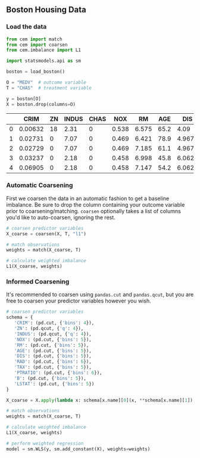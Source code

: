 ## Boston Housing Data

### Load the data

```python
from cem import match
from cem import coarsen
from cem.imbalance import L1

import statsmodels.api as sm

boston = load_boston()

O = "MEDV"  # outcome variable
T = "CHAS"  # treatment variable

y = boston[O]
X = boston.drop(columns=O)
```

|    |    CRIM |   ZN |   INDUS |   CHAS |   NOX |    RM |   AGE |    DIS |   RAD |   TAX |   PTRATIO |      B |   LSTAT |   MEDV |
|----|---------|------|---------|--------|-------|-------|-------|--------|-------|-------|-----------|--------|---------|--------|
|  0 | 0.00632 |   18 |    2.31 |      0 | 0.538 | 6.575 |  65.2 | 4.09   |     1 |   296 |      15.3 | 396.9  |    4.98 |   24   |
|  1 | 0.02731 |    0 |    7.07 |      0 | 0.469 | 6.421 |  78.9 | 4.9671 |     2 |   242 |      17.8 | 396.9  |    9.14 |   21.6 |
|  2 | 0.02729 |    0 |    7.07 |      0 | 0.469 | 7.185 |  61.1 | 4.9671 |     2 |   242 |      17.8 | 392.83 |    4.03 |   34.7 |
|  3 | 0.03237 |    0 |    2.18 |      0 | 0.458 | 6.998 |  45.8 | 6.0622 |     3 |   222 |      18.7 | 394.63 |    2.94 |   33.4 |
|  4 | 0.06905 |    0 |    2.18 |      0 | 0.458 | 7.147 |  54.2 | 6.0622 |     3 |   222 |      18.7 | 396.9  |    5.33 |   36.2 |

### Automatic Coarsening

First we coarsen the data in an automatic fashion to get a baseline imbalance. Be sure to drop the column containing your outcome variable prior to coarsening/matching. `coarsen` optionally takes a list of columns you'd like to auto-coarsen, ignoring the rest.

```python
# coarsen predictor variables
X_coarse = coarsen(X, T, "l1")

# match observations
weights = match(X_coarse, T)

# calculate weighted imbalance
L1(X_coarse, weights)
```

### Informed Coarsening

It's recommended to coarsen using `pandas.cut` and `pandas.qcut`, but you are free to coarsen your predictor variables however you wish.

```python
# coarsen predictor variables
schema = {
   'CRIM': (pd.cut, {'bins': 4}),
   'ZN': (pd.qcut, {'q': 4}),
   'INDUS': (pd.qcut, {'q': 4}),
   'NOX': (pd.cut, {'bins': 5}),
   'RM': (pd.cut, {'bins': 5}),
   'AGE': (pd.cut, {'bins': 5}),
   'DIS': (pd.cut, {'bins': 5}),
   'RAD': (pd.cut, {'bins': 6}),
   'TAX': (pd.cut, {'bins': 5}),
   'PTRATIO': (pd.cut, {'bins': 6}),
   'B': (pd.cut, {'bins': 5}),
   'LSTAT': (pd.cut, {'bins': 5})
}

X_coarse = X.apply(lambda x: schema[x.name][0](x, **schema[x.name][1]) if x.name in schema else x)

# match observations
weights = match(X_coarse, T)

# calculate weighted imbalance
L1(X_coarse, weights)

# perform weighted regression
model = sm.WLS(y, sm.add_constant(X), weights=weights)
```